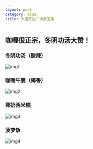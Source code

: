 ```yaml
---
layout: post
category: else
title: 大连万达广场泰国菜
---
```


## 咖喱很正宗，冬阴功汤大赞！

### 冬阴功汤（酸辣）
![img1](https://raw.githubusercontent.com/xindongzhang/xindongzhang.github.io/master/_posts/BlogSrc/DeliciousFood/ThaiFood/taiguo1.jpg)

### 咖喱牛腩（椰香）
![img2](https://raw.githubusercontent.com/xindongzhang/xindongzhang.github.io/master/_posts/BlogSrc/DeliciousFood/ThaiFood/taiguo2.jpg)

### 椰奶西米糕
![img3](https://raw.githubusercontent.com/xindongzhang/xindongzhang.github.io/master/_posts/BlogSrc/DeliciousFood/ThaiFood/taiguo3.jpg)

### 菠萝饭
![img4](https://raw.githubusercontent.com/xindongzhang/xindongzhang.github.io/master/_posts/BlogSrc/DeliciousFood/ThaiFood/taiguo4.jpg)
